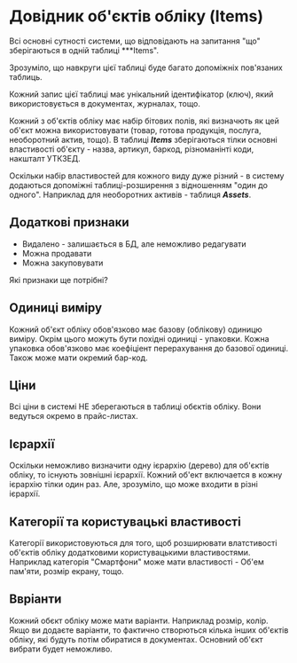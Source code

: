 ﻿# Довідник об'єктів обліку (Items)

Всі основні сутності системи, що відповідають на запитання "що" зберігаються в 
одній таблиці ***Items". 

Зрозуміло, що навкруги цієї таблиці буде багато допоміжніх пов'язаних таблиць.

Кожний запис цієї таблиці має унікальний ідентифікатор (ключ), який 
використовується в документах, журналах, тощо.

Кожний з об'єктів обліку має набір бітових полів, які визначють як цей об'єкт можна 
використовувати (товар, готова продукція, послуга, необоротний актив, тощо). 
В таблиці ***Items*** зберігаються тілки основні властивості об'єкту - 
назва, артикул, баркод, різноманінті коди, накшталт УТКЗЕД.

Оскільки набір властивостей для кожного виду дуже різний - в систему 
додаються допоміжні таблиці-розширення з відношенням "один до одного". 
Наприклад для необоротних активів - таблиця ***Assets***.

## Додаткові признаки
* Видалено - залишається в БД, але неможливо редагувати
* Можна продавати
* Можна закуповувати

Які признаки ще потрібні?

## Одиниці виміру
Кожний об'єкт обліку обов'язково має базову (облікову) одиницю виміру.
Окрім цього можуть бути похідні одиниці - упаковки. Кожна упаковка обов'язково
має коефіціент перерахування до базової одиниці. Також може мати окремий бар-код.

## Ціни
Всі ціни в системі НЕ зберегаються в таблиці обєктів обліку. Вони ведуться окремо в
прайс-листах.

## Ієрархії
Оскільки неможливо визначити одну ієрархію (дерево) для об'єктів обліку, то існують 
зовнішні ієрархії. Кожний об'ект включается в кожну ієрархію тілки один раз.
Але, зрозуміло, що може входити в різні ієрархії.

## Категорії та користувацькі властивості
Категорії використовуються для того, щоб розширювати влатстивості об'єктів обліку 
додатковими користувацькими властивостями.
Наприклад категорія "Смартфони" може мати властивості - Об'ем пам'яти, розмір екрану, тощо.

## Ввріанти
Кожний обєкт обліку може мати варіанти. Наприклад розмір, колір.
Якщо ви додаєте варіанти, то фактично створються кілька інших об'єктів обліку, 
які будуть потім обиратися в документах. Основний об'єкт вибрати будет неможливо.


